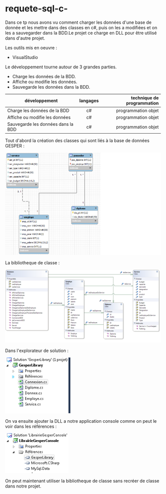 # requete-sql-c-
Dans ce tp nous avons vu comment charger les données d'une base de donnée et les mettre dans des classes en c#, puis on les a modifiées et on les a sauvegarder dans la BDD.Le projet ce charge en DLL pour être utilisé dans d'autre projet.
 
 Les outils mis en oeuvre :
 * VisualStudio
 
 Le développement tourne autour de 3 grandes parties.
 * Charge les données de la BDD.
 * Affiche ou modifie les données.
 * Sauvegarde les données dans la BDD.
 
 |développement          |langages |technique de programmation                           |
|-----------------------|:-------:|----------------------------------------------------:|
|Charge les données de la BDD |c#|programmation objet|
|Affiche ou modifie les données|c#|programmation objet|
|Sauvegarde les données dans la BDD|c#|programmation objet|
 
Tout d'abord la création des classes qui sont liés à la base de données GESPER :

![Diagramme.png](https://github.com/SamGdy/TpGesperBibliothequeClasse/blob/master/Images/BdGesper.png)

La bibliotheque de classe :

![Diagramme.png](https://github.com/SamGdy/TpGesperBibliothequeClasse/blob/master/Images/DiagrammeDeClasse.png)

Dans l'explorateur de solution :

![Diagramme.png](https://github.com/SamGdy/TpGesperBibliothequeClasse/blob/master/Images/BiblioClasse.PNG)

On va ensuite ajouter la DLL a notre application console comme on peut le voir dans les références :

![Diagramme.png](https://github.com/SamGdy/TpGesperBibliothequeClasse/blob/master/Images/Reference.PNG)

On peut maintenant utiliser la bibliotheque de classe sans recréer de classe dans notre projet.
